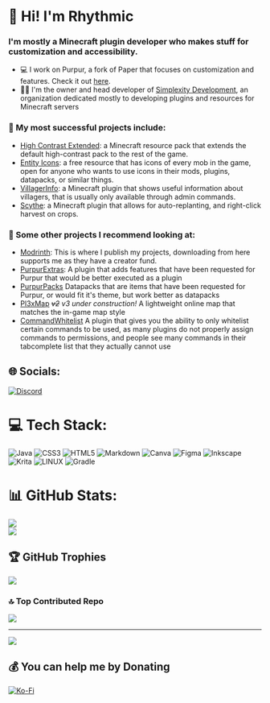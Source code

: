 # 🎵 Hi! I'm Rhythmic
### I'm mostly a Minecraft plugin developer who makes stuff for customization and accessibility. 
- 💻 I work on Purpur, a fork of Paper that focuses on customization and features. Check it out [here](https://github.com/PurpurMC/Purpur).
- 👨‍💻 I'm the owner and head developer of [Simplexity Development](https://github.com/Simplexity-Development), an organization dedicated mostly to developing plugins and resources for Minecraft servers
### 🎨 My most successful projects include:
  - [High Contrast Extended](https://github.com/Simplexity-Development/High_Contrast_Extended): a Minecraft resource pack that extends the default high-contrast pack to the rest of the game.
  - [Entity Icons](https://github.com/Simplexity-Development/Entity-Icons): a free resource that has icons of every mob in the game, open for anyone who wants to use icons in their mods, plugins, datapacks, or similar things.
  - [VillagerInfo](https://github.com/Simplexity-Development/VillagerInfo): a Minecraft plugin that shows useful information about villagers, that is usually only available through admin commands.
  - [Scythe](https://github.com/Simplexity-Development/Scythe): a Minecraft plugin that allows for auto-replanting, and right-click harvest on crops.

### 📝 Some other projects I recommend looking at:
- [Modrinth](https://modrinth.com/user/Rhythmic): This is where I publish my projects, downloading from here supports me as they have a creator fund.
- [PurpurExtras](https://github.com/PurpurMC/PurpurExtras): A plugin that adds features that have been requested for Purpur that would be better executed as a plugin
- [PurpurPacks](https://github.com/PurpurMC/PurpurPacks) Datapacks that are items that have been requested for Purpur, or would fit it's theme, but work better as datapacks
- [Pl3xMap](https://github.com/BillyGalbreath/Pl3xMap) *~~v2~~ v3 under construction!* A lightweight online map that matches the in-game map style<br>
- [CommandWhitelist](https://github.com/YouHaveTrouble/CommandWhitelist) A plugin that gives you the ability to only whitelist certain commands to be used, as many plugins do not properly assign commands to permissions, and people see many commands in their tabcomplete list that they actually cannot use

## 🌐 Socials:
[![Discord](https://img.shields.io/badge/Discord-%237289DA.svg?style=for-the-badge&logo=discord&logoColor=white)](https://discord.gg/https://discord.gg/qe3YQrbegA) 

# 💻 Tech Stack:
![Java](https://img.shields.io/badge/java-%23ED8B00.svg?style=for-the-badge&logo=java&logoColor=white) ![CSS3](https://img.shields.io/badge/css3-%231572B6.svg?style=for-the-badge&logo=css3&logoColor=white) ![HTML5](https://img.shields.io/badge/html5-%23E34F26.svg?style=for-the-badge&logo=html5&logoColor=white) ![Markdown](https://img.shields.io/badge/markdown-%23000000.svg?style=for-the-badge&logo=markdown&logoColor=white) ![Canva](https://img.shields.io/badge/Canva-%2300C4CC.svg?style=for-the-badge&logo=Canva&logoColor=white) 	![Figma](https://img.shields.io/badge/figma-%23F24E1E.svg?style=for-the-badge&logo=figma&logoColor=white) ![Inkscape](https://img.shields.io/badge/Inkscape-e0e0e0?style=for-the-badge&logo=inkscape&logoColor=080A13) ![Krita](https://img.shields.io/badge/Krita-203759?style=for-the-badge&logo=krita&logoColor=EEF37B) ![LINUX](https://img.shields.io/badge/Linux-FCC624?style=for-the-badge&logo=linux&logoColor=black) ![Gradle](https://img.shields.io/badge/Gradle-02303A.svg?style=for-the-badge&logo=Gradle&logoColor=white)
# 📊 GitHub Stats:
![](https://github-readme-streak-stats.herokuapp.com/?user=RhythmicSys&theme=bear&hide_border=false)<br/>
![](https://github-readme-stats.vercel.app/api/top-langs/?username=RhythmicSys&theme=bear&hide_border=false&include_all_commits=true&count_private=true&layout=compact)

## 🏆 GitHub Trophies
![](https://github-profile-trophy.vercel.app/?username=RhythmicSys&theme=chalk&no-frame=false&no-bg=false&margin-w=4)

### 🔝 Top Contributed Repo
![](https://github-contributor-stats.vercel.app/api?username=RhythmicSys&limit=5&theme=dracula&combine_all_yearly_contributions=true)

---
[![](https://visitcount.itsvg.in/api?id=RhythmicSys&icon=1&color=0)](https://visitcount.itsvg.in)

## 💰 You can help me by Donating
[![Ko-Fi](https://img.shields.io/badge/Ko--fi-F16061?style=for-the-badge&logo=ko-fi&logoColor=white)](https://ko-fi.com/https://ko-fi.com/E1E8DZGDF) 

  
<!-- Proudly created with GPRM ( https://gprm.itsvg.in ) -->

